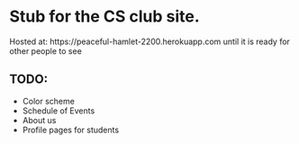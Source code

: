 
<h1>Stub for the CS club site.</h1>

<p>Hosted at: https://peaceful-hamlet-2200.herokuapp.com until it is ready for other people to see </p>

<h2>TODO:</h2>

<ul>
<li>Color scheme</li>
<li>Schedule of Events</li>
<li>About us</li>
<li>Profile pages for students</li>
</ul>
